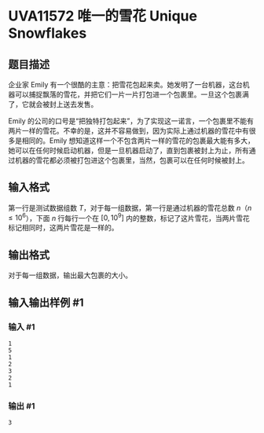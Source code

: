 # UVA11572 唯一的雪花 Unique Snowflakes

## 题目描述

企业家 Emily 有一个很酷的主意：把雪花包起来卖。她发明了一台机器，这台机器可以捕捉飘落的雪花，并把它们一片一片打包进一个包裹里。一旦这个包裹满了，它就会被封上送去发售。

Emily 的公司的口号是“把独特打包起来”，为了实现这一诺言，一个包裹里不能有两片一样的雪花。不幸的是，这并不容易做到，因为实际上通过机器的雪花中有很多是相同的。Emily 想知道这样一个不包含两片一样的雪花的包裹最大能有多大，她可以在任何时候启动机器，但是一旦机器启动了，直到包裹被封上为止，所有通过机器的雪花都必须被打包进这个包裹里，当然，包裹可以在任何时候被封上。

## 输入格式

第一行是测试数据组数 $T$，对于每一组数据，第一行是通过机器的雪花总数 $n$（$n \le {10}^6$），下面 $n$ 行每行一个在 $[0, {10}^9]$ 内的整数，标记了这片雪花，当两片雪花标记相同时，这两片雪花是一样的。

## 输出格式

对于每一组数据，输出最大包裹的大小。

## 输入输出样例 #1

### 输入 #1

```
1
5
1
2
3
2
1
```

### 输出 #1

```
3
```